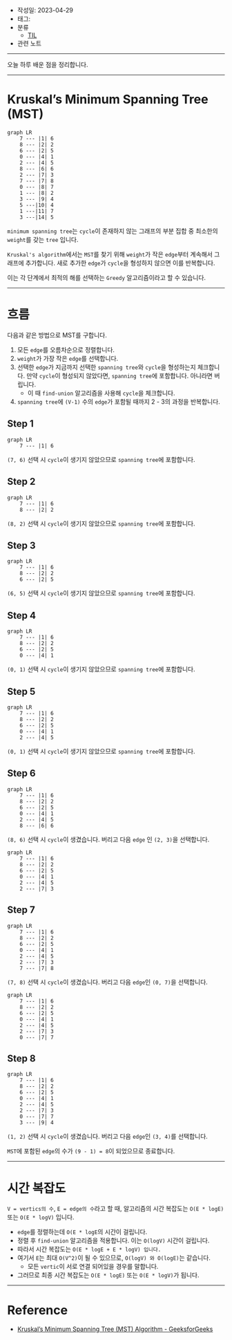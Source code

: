 - 작성일: 2023-04-29
- 태그: 
- 분류
    - [TIL](TIL.md)
- 관련 노트

---

오늘 하루 배운 점을 정리합니다.

---
# Kruskal’s Minimum Spanning Tree (MST)

```mermaid
graph LR
    7 --- |1| 6
    8 --- |2| 2
    6 --- |2| 5
    0 --- |4| 1
    2 --- |4| 5
    8 --- |6| 6
    2 --- |7| 3
    7 --- |7| 8
    0 --- |8| 7
    1 --- |8| 2
    3 --- |9| 4
    5 ---|10| 4
    1 ---|11| 7
    3 ---|14| 5
```

`minimum spanning tree`는 `cycle`이 존재하지 않는 그래프의 부분 집합 중 최소한의 `weight`를 갖는 `tree` 입니다.

`Kruskal's algorithm`에서는 `MST`를 찾기 위해 `weight`가 작은 `edge`부터 계속해서 그래프에 추가합니다. 새로 추가한 `edge`가 `cycle`을 형성하지 않으면 이를 반복합니다.

이는 각 단계에서 최적의 해를 선택하는 `Greedy` 알고리즘이라고 할 수 있습니다.

---
# 흐름

다음과 같은 방법으로 MST를 구합니다.

1.  모든 `edge`를 오름차순으로 정렬합니다.
2. `weight`가 가장 작은 `edge`를 선택합니다.
3. 선택한 `edge`가 지금까지 선택한 `spanning tree`와 `cycle`을 형성하는지 체크합니다. 만약 `cycle`이 형성되지 않았다면, `spanning tree`에 포함합니다. 아니라면 버립니다.
    - 이 때 `find-union` 알고리즘을 사용해 `cycle`을 체크합니다.
4. `spanning tree`에 `(V-1)` 수의 `edge`가 포함될 때까지 2 - 3의 과정을 반복합니다.


## Step 1

```mermaid
graph LR
    7 --- |1| 6
```

`(7, 6)` 선택 시 `cycle`이 생기지 않았으므로 `spanning tree`에 포함합니다.

## Step 2

```mermaid
graph LR
    7 --- |1| 6
    8 --- |2| 2
```

`(8, 2)` 선택 시 `cycle`이 생기지 않았으므로 `spanning tree`에 포함합니다.

## Step 3

```mermaid
graph LR
    7 --- |1| 6
    8 --- |2| 2
    6 --- |2| 5
```

`(6, 5)` 선택 시 `cycle`이 생기지 않았으므로 `spanning tree`에 포함합니다.

## Step 4

```mermaid
graph LR
    7 --- |1| 6
    8 --- |2| 2
    6 --- |2| 5
    0 --- |4| 1
```

`(0, 1)` 선택 시 `cycle`이 생기지 않았으므로 `spanning tree`에 포함합니다.


## Step 5

```mermaid
graph LR
    7 --- |1| 6
    8 --- |2| 2
    6 --- |2| 5
    0 --- |4| 1
    2 --- |4| 5
```

`(0, 1)` 선택 시 `cycle`이 생기지 않았으므로 `spanning tree`에 포함합니다.


## Step 6

```mermaid
graph LR
    7 --- |1| 6
    8 --- |2| 2
    6 --- |2| 5
    0 --- |4| 1
    2 --- |4| 5
    8 --- |6| 6
```

`(8, 6)` 선택 시 `cycle`이 생겼습니다. 버리고 다음 `edge` 인 `(2, 3)`을 선택합니다.


```mermaid
graph LR
    7 --- |1| 6
    8 --- |2| 2
    6 --- |2| 5
    0 --- |4| 1
    2 --- |4| 5
    2 --- |7| 3
```

## Step 7

```mermaid
graph LR
    7 --- |1| 6
    8 --- |2| 2
    6 --- |2| 5
    0 --- |4| 1
    2 --- |4| 5
    2 --- |7| 3
    7 --- |7| 8
```

`(7, 8)` 선택 시 `cycle`이 생겼습니다. 버리고 다음 `edge`인 `(0, 7)`을 선택합니다.

```mermaid
graph LR
    7 --- |1| 6
    8 --- |2| 2
    6 --- |2| 5
    0 --- |4| 1
    2 --- |4| 5
    2 --- |7| 3
    0 --- |7| 7
```
## Step 8

```mermaid
graph LR
    7 --- |1| 6
    8 --- |2| 2
    6 --- |2| 5
    0 --- |4| 1
    2 --- |4| 5
    2 --- |7| 3
    0 --- |7| 7
    3 --- |9| 4
```

`(1, 2)` 선택 시 `cycle`이 생겼습니다. 버리고 다음 `edge`인 `(3, 4)`를 선택합니다.

`MST`에 포함된 `edge`의 수가 `(9 - 1) = 8`이 되었으므로 종료합니다.

---
# 시간 복잡도

`V = vertics의 수`, `E = edge의 수`라고 할 때, 알고리즘의 시간 복잡도는 `O(E * logE)` 또는 `O(E * logV)` 입니다.

- `edge`를 정렬하는데 `O(E * logE`의 시간이 걸립니다.
- 정렬 후 `find-union` 알고리즘을 적용합니다. 이는 `O(logV)` 시간이 걸립니다.
- 따라서 시간 복잡도는 `O(E * logE + E * logV) 입니다.`
- 여기서 `E`는 최대 `O(V^2)`이 될 수 있으므로, `O(logV) 와 O(logE)`는 같습니다.
    - 모든 `vertic`이 서로 연결 되어있을 경우를 말합니다.
- 그러므로 최종 시간 복잡도는 `O(E * logE)` 또는 `O(E * logV)`가 됩니다.

---

# Reference

- [Kruskal’s Minimum Spanning Tree (MST) Algorithm - GeeksforGeeks](https://www.geeksforgeeks.org/kruskals-minimum-spanning-tree-algorithm-greedy-algo-2/)